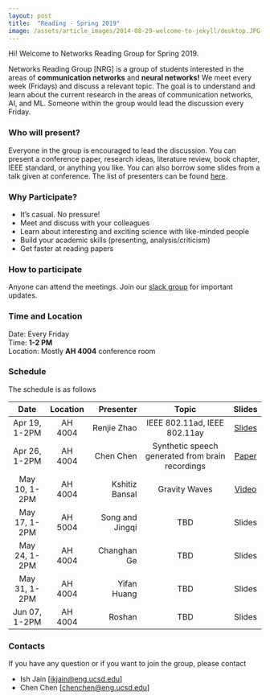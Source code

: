 ```yaml
---
layout: post
title:  "Reading - Spring 2019"
image: /assets/article_images/2014-08-29-welcome-to-jekyll/desktop.JPG
---
```


Hi! Welcome to Networks Reading Group for Spring 2019.

Networks Reading Group [NRG] is a group of students interested in the areas of **communication networks** and **neural networks!** We meet every week (Fridays) and discuss a relevant topic. The goal is to understand and learn about the current research in the areas of communication networks, AI, and ML. Someone within the group would lead the discussion every Friday.

### Who will present?
Everyone in the group is encouraged to lead the discussion. You can present a conference paper, research ideas, literature review, book chapter, IEEE standard, or anything you like. You can also borrow some slides from a talk given at conference. 
The list of presenters can be found [here][GDrive].

### Why Participate?

* It’s casual. No pressure!
* Meet and discuss with your colleagues
* Learn about interesting and exciting science with like-minded people
* Build your academic skills (presenting, analysis/criticism)
* Get faster at reading papers

### How to participate

Anyone can attend the meetings. Join our [slack group](https://join.slack.com/t/nrgucsd/signup) for important updates. 
<!--The list of presenters can be found [here on GoogleDoc](https://docs.google.com/spreadsheets/d/1bu7PYak81oSgTiqLN81KumtgoSW0caZZuMXu4R-8poA/edit?usp=sharing).-->


### Time and Location

Date: Every Friday <br />
Time: **1-2 PM** <br />
Location: Mostly **AH 4004** conference room

### Schedule

The schedule is as follows

| Date              |  Location     |  Presenter          | Topic  | Slides |
|:-----------------:|:-------------:|--------------------:|:------:|:------:|
| Apr 19, 1-2PM     | AH 4004       |Renjie Zhao     | IEEE 802.11ad, IEEE 802.11ay    | [Slides][Ranjieslides]      |
| Apr 26, 1-2PM     | AH 4004       | Chen Chen     | Synthetic speech generated from brain recordings   | [Paper][chenpaper]     |
| May 10, 1-2PM     | AH 4004       | Kshitiz Bansal     | Gravity Waves  | [Video][Kshitizvideo]     |
| May 17, 1-2PM     | AH 5004       | Song and Jingqi      | TBD   | Slides      |
| May 24, 1-2PM     | AH 4004       | Changhan Ge     | TBD   | Slides      |
| May 31, 1-2PM     | AH 4004       | Yifan Huang     | TBD   | Slides      |
| Jun 07, 1-2PM     | AH 4004       | Roshan    | TBD    | Slides      |


### Contacts
If you have any question or if you want to join the group, please contact
- Ish Jain [ikjain@eng.ucsd.edu] 
- Chen Chen [chenchen@eng.ucsd.edu]

<!---
You’ll find this post in your `_posts` directory. Go ahead and edit it and re-build the site to see your changes. You can rebuild the site in many different ways, but the most common way is to run `jekyll serve --watch`, which launches a web server and auto-regenerates your site when a file is updated. --->
<!---
To add new posts, simply add a file in the `_posts` directory that follows the convention `YYYY-MM-DD-name-of-post.ext` and includes the necessary front matter. Take a look at the source for this post to get an idea about how it works.
--->


[GDrive]: https://docs.google.com/spreadsheets/d/1bu7PYak81oSgTiqLN81KumtgoSW0caZZuMXu4R-8poA/edit?usp=sharing
[Ranjieslides]: https://conferences.sigcomm.org/sigcomm/2017/files/tutorial-mmWave/2-standards.pptx
[chenpaper]: https://www.sciencedaily.com/releases/2019/04/190424153558.htm
[Kshitizvideo]: https://youtu.be/X8wHboSogIc
 <!--[google group](https://groups.google.com/forum/#!forum/nrgucsd)-->
